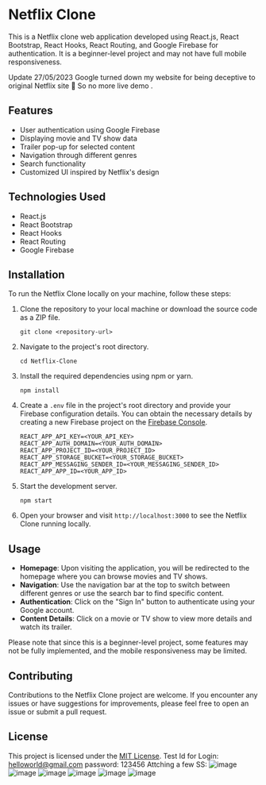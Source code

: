 # Netflix Clone

This is a Netflix clone web application developed using React.js, React Bootstrap, React Hooks, React Routing, and Google Firebase for authentication. It is a beginner-level project and may not have full mobile responsiveness.


Update 27/05/2023 Google turned down my website for being deceptive to original Netflix site 🥲
So no more live demo .

## Features

- User authentication using Google Firebase
- Displaying movie and TV show data
- Trailer pop-up for selected content
- Navigation through different genres
- Search functionality
- Customized UI inspired by Netflix's design

## Technologies Used

- React.js
- React Bootstrap
- React Hooks
- React Routing
- Google Firebase

## Installation

To run the Netflix Clone locally on your machine, follow these steps:

1. Clone the repository to your local machine or download the source code as a ZIP file.
   ```
   git clone <repository-url>
   ```

2. Navigate to the project's root directory.
   ```
   cd Netflix-Clone
   ```

3. Install the required dependencies using npm or yarn.
   ```
   npm install
   ```

4. Create a `.env` file in the project's root directory and provide your Firebase configuration details. You can obtain the necessary details by creating a new Firebase project on the [Firebase Console](https://console.firebase.google.com/).
   ```
   REACT_APP_API_KEY=<YOUR_API_KEY>
   REACT_APP_AUTH_DOMAIN=<YOUR_AUTH_DOMAIN>
   REACT_APP_PROJECT_ID=<YOUR_PROJECT_ID>
   REACT_APP_STORAGE_BUCKET=<YOUR_STORAGE_BUCKET>
   REACT_APP_MESSAGING_SENDER_ID=<YOUR_MESSAGING_SENDER_ID>
   REACT_APP_APP_ID=<YOUR_APP_ID>
   ```

5. Start the development server.
   ```
   npm start
   ```

6. Open your browser and visit `http://localhost:3000` to see the Netflix Clone running locally.

## Usage

- **Homepage**: Upon visiting the application, you will be redirected to the homepage where you can browse movies and TV shows.
- **Navigation**: Use the navigation bar at the top to switch between different genres or use the search bar to find specific content.
- **Authentication**: Click on the "Sign In" button to authenticate using your Google account.
- **Content Details**: Click on a movie or TV show to view more details and watch its trailer.

Please note that since this is a beginner-level project, some features may not be fully implemented, and the mobile responsiveness may be limited.

## Contributing

Contributions to the Netflix Clone project are welcome. If you encounter any issues or have suggestions for improvements, please feel free to open an issue or submit a pull request.

## License

This project is licensed under the [MIT License](LICENSE).
Test Id for Login: helloworld@gmail.com password: 123456 
Attching a few SS:
![image](https://github.com/Nee-Shar/Netflix-Clone/assets/99169026/df233e3b-fbcf-4677-8244-700dc017c5ca)
![image](https://github.com/Nee-Shar/Netflix-Clone/assets/99169026/a72d908e-44d6-479b-9cc2-ca1f7f9f756a)
![image](https://github.com/Nee-Shar/Netflix-Clone/assets/99169026/d3d025e2-3980-4ec6-8dfc-6ce9997ce468)
![image](https://github.com/Nee-Shar/Netflix-Clone/assets/99169026/7c456f7e-3db9-4548-a29e-97a7ce194e2a)
![image](https://github.com/Nee-Shar/Netflix-Clone/assets/99169026/a0e19481-e8d3-4708-9e31-9825d7786d58)
![image](https://github.com/Nee-Shar/Netflix-Clone/assets/99169026/75f08d4a-ce81-4960-a53a-c60c47037ac4)

